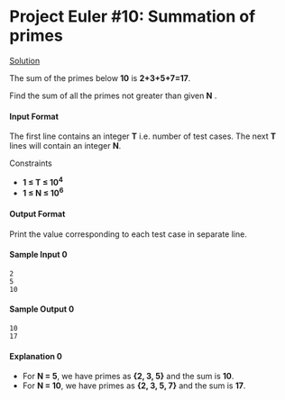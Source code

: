 # Project Euler #10: Summation of primes

[Solution](https://github.com/zhaohanson1/project_euler_plus/blob/master/010%20-%20Summation%20of%20primes/solution.md)

The sum of the primes below **10** is **2+3+5+7=17**.

Find the sum of all the primes not greater than given **N** .
#### Input Format

The first line contains an integer **T** i.e. number of test cases.
The next **T** lines will contain an integer **N**.

Constraints
- **1 &le; T &le; 10<sup>4</sup>**
- **1 &le; N &le; 10<sup>6</sup>**

#### Output Format

Print the value corresponding to each test case in separate line.

#### Sample Input 0

```
2
5
10
```

#### Sample Output 0

```
10
17
```

#### Explanation 0

- For **N = 5**, we have primes as **{2, 3, 5}** and the sum is **10**.
- For **N = 10**, we have primes as **{2, 3, 5, 7}** and the sum is **17**.

